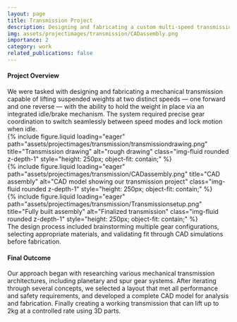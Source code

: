 ```yaml
---
layout: page
title: Transmission Project
description: Designing and fabricating a custom multi-speed transmission system to lift hanging weights with braking capability.
img: assets/projectimages/transmission/CADassembly.png
importance: 2
category: work
related_publications: false
---
```

<!-- 🧭 Project Overview -->
<h4 class="text-center mt-5">Project Overview</h4>
<div class="text-center my-4">
We were tasked with designing and fabricating a mechanical transmission capable of lifting suspended weights at two distinct speeds — one forward and one reverse — with the ability to hold the weight in place via an integrated idle/brake mechanism. The system required precise gear coordination to switch seamlessly between speed modes and lock motion when idle.
</div>

<div class="row">
  <div class="col-sm mt-3 mt-md-0">
    {% include figure.liquid loading="eager" path="assets/projectimages/transmission/transmissiondrawing.png" title="Transmission drawing" alt="rough drawing" class="img-fluid rounded z-depth-1" style="height: 250px; object-fit: contain;" %}
  </div>
  <div class="col-sm mt-3 mt-md-0">
    {% include figure.liquid loading="eager" path="assets/projectimages/transmission/CADassembly.png" title="CAD assembly" alt="CAD model showing our transmission project" class="img-fluid rounded z-depth-1" style="height: 250px; object-fit: contain;" %}
  </div>
  <div class="col-sm mt-3 mt-md-0">
    {% include figure.liquid loading="eager" path="assets/projectimages/transmission/Transmissionsetup.png" title="Fully built assembly" alt="Finalized transmission" class="img-fluid rounded z-depth-1" style="height: 250px; object-fit: contain;" %}
  </div>
</div>
<div class="caption">
The design process included brainstorming multiple gear configurations, selecting appropriate materials, and validating fit through CAD simulations before fabrication.
</div>

<!-- 🔧 Final Outcome -->
<h4 class="text-center mt-5">Final Outcome</h4>
<div class="text-center my-4">
Our approach began with researching various mechanical transmission architectures, including planetary and spur gear systems. After iterating through several concepts, we selected a layout that met all performance and safety requirements, and developed a complete CAD model for analysis and fabrication. Finally creating a working transmission that can lift up to 2kg at a controlled rate using 3D parts. 
</div>

